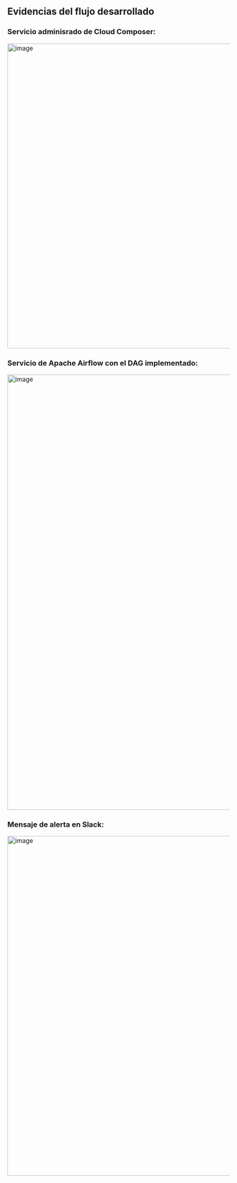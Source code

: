 ## **Evidencias del flujo desarrollado**

### **Servicio adminisrado de Cloud Composer:**
<img width="1909" height="690" alt="image" src="https://github.com/user-attachments/assets/5acae7d2-2e8f-4afb-bb87-a14c6ae0624f" />

### **Servicio de Apache Airflow con el DAG implementado:**
<img width="1915" height="985" alt="image" src="https://github.com/user-attachments/assets/ab307bb6-0d36-4e04-a4e8-b1d313c3dfaa" />

### **Mensaje de alerta en Slack:**
<img width="1124" height="769" alt="image" src="https://github.com/user-attachments/assets/eb835778-29b0-4bd4-8fab-c0dc9657676a" />
